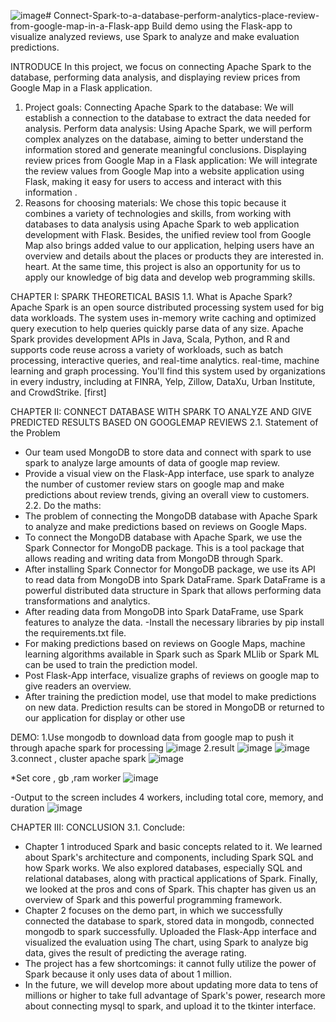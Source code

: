 ![image](https://github.com/TranTienProVip123/Connect-Spark-to-a-database-perform-analytics-place-review-from-google-map-in-a-Flask-app/assets/169421431/66e7f38e-1f94-4010-a329-a11c41f65050)# Connect-Spark-to-a-database-perform-analytics-place-review-from-google-map-in-a-Flask-app
Build demo using the Flask-app to visualize analyzed reviews, use Spark to analyze and make evaluation predictions.

INTRODUCE
In this project, we focus on connecting Apache Spark to the database, performing data analysis, and displaying review prices from Google Map in a Flask application.
1. Project goals:
Connecting Apache Spark to the database: We will establish a connection to the database to extract the data needed for analysis.
Perform data analysis: Using Apache Spark, we will perform complex analyzes on the database, aiming to better understand the information stored and generate meaningful conclusions.
Displaying review prices from Google Map in a Flask application: We will integrate the review values ​​from Google Map into a website application using Flask, making it easy for users to access and interact with this information .
2. Reasons for choosing materials:
We chose this topic because it combines a variety of technologies and skills, from working with databases to data analysis using Apache Spark to web application development with Flask. Besides, the unified review tool from Google Map also brings added value to our application, helping users have an overview and details about the places or products they are interested in. heart. At the same time, this project is also an opportunity for us to apply our knowledge of big data and develop web programming skills.

CHAPTER I: SPARK THEORETICAL BASIS
1.1. What is Apache Spark?
Apache Spark is an open source distributed processing system used for big data workloads. The system uses in-memory write caching and optimized query execution to help queries quickly parse data of any size. Apache Spark provides development APIs in Java, Scala, Python, and R and supports code reuse across a variety of workloads, such as batch processing, interactive queries, and real-time analytics. real-time, machine learning and graph processing. You'll find this system used by organizations in every industry, including at FINRA, Yelp, Zillow, DataXu, Urban Institute, and CrowdStrike. [first]

CHAPTER II: CONNECT DATABASE WITH SPARK TO ANALYZE AND GIVE PREDICTED RESULTS BASED ON GOOGLEMAP REVIEWS
2.1. Statement of the Problem
- Our team used MongoDB to store data and connect with spark to use spark to analyze large amounts of data of google map review.
- Provide a visual view on the Flask-App interface, use spark to analyze the number of customer review stars on google map and make predictions about review trends, giving an overall view to customers.
2.2. Do the maths:
- The problem of connecting the MongoDB database with Apache Spark to analyze and make predictions based on reviews on Google Maps.
- To connect the MongoDB database with Apache Spark, we use the Spark Connector for MongoDB package. This is a tool package that allows reading and writing data from MongoDB through Spark.
- After installing Spark Connector for MongoDB package, we use its API to read data from MongoDB into Spark DataFrame. Spark DataFrame is a powerful distributed data structure in Spark that allows performing data transformations and analytics.
- After reading data from MongoDB into Spark DataFrame, use Spark features to analyze the data.
-Install the necessary libraries by pip install the requirements.txt file.
- For making predictions based on reviews on Google Maps, machine learning algorithms available in Spark such as Spark MLlib or Spark ML can be used to train the prediction model.
- Post Flask-App interface, visualize graphs of reviews on google map to give readers an overview.
- After training the prediction model, use that model to make predictions on new data. Prediction results can be stored in MongoDB or returned to our application for display or other use

DEMO:
1.Use mongodb to download data from google map to push it through apache spark for processing
![image](https://github.com/TranTienProVip123/Connect-Spark-to-a-database-perform-analytics-place-review-from-google-map-in-a-Flask-app/assets/169421431/5e6344af-0596-4f3d-9221-08ecbb9a4450)
2.result
![image](https://github.com/TranTienProVip123/Connect-Spark-to-a-database-perform-analytics-place-review-from-google-map-in-a-Flask-app/assets/169421431/d0c41d8a-32fe-4c96-9a2e-7413eac65cdc)
![image](https://github.com/TranTienProVip123/Connect-Spark-to-a-database-perform-analytics-place-review-from-google-map-in-a-Flask-app/assets/169421431/443a710e-7150-4964-8478-a98e68462c73)
3.connect , cluster apache spark
![image](https://github.com/TranTienProVip123/Connect-Spark-to-a-database-perform-analytics-place-review-from-google-map-in-a-Flask-app/assets/169421431/e01008e6-231c-4fa5-814c-ae9700c57cfa)

*Set core , gb  ,ram worker
![image](https://github.com/TranTienProVip123/Connect-Spark-to-a-database-perform-analytics-place-review-from-google-map-in-a-Flask-app/assets/169421431/9b138a9e-1b0d-44ba-850e-7802e8c0538c)

-Output to the screen includes 4 workers, including total core, memory, and duration
![image](https://github.com/TranTienProVip123/Connect-Spark-to-a-database-perform-analytics-place-review-from-google-map-in-a-Flask-app/assets/169421431/6c519d0e-cd83-407f-9a8e-4d13f1908ced)

CHAPTER III: CONCLUSION
3.1. Conclude:
- Chapter 1 introduced Spark and basic concepts related to it. We learned about Spark's architecture and components, including Spark SQL and how Spark works. We also explored databases, especially SQL and relational databases, along with practical applications of Spark. Finally, we looked at the pros and cons of Spark. This chapter has given us an overview of Spark and this powerful programming framework.
- Chapter 2 focuses on the demo part, in which we successfully connected the database to spark, stored data in mongodb, connected mongodb to spark successfully. Uploaded the Flask-App interface and visualized the evaluation using The chart, using Spark to analyze big data, gives the result of predicting the average rating.
- The project has a few shortcomings: it cannot fully utilize the power of Spark because it only uses data of about 1 million.
- In the future, we will develop more about updating more data to tens of millions or higher to take full advantage of Spark's power, research more about connecting mysql to spark, and upload it to the tkinter interface.


